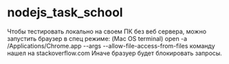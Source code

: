 # nodejs_task_school
Чтобы тестировать локально на своем ПК без веб сервера, можно запустить браузер в спец режиме:
(Mac OS terminal)
open -a /Applications/Chrome.app --args --allow-file-access-from-files
команду нашел на stackoverflow.com
Иначе бразуер будет блокировать запросы.
